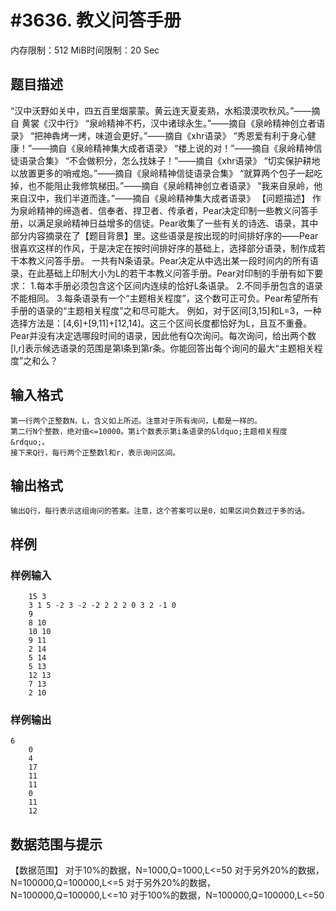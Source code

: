 # #3636. 教义问答手册

内存限制：512 MiB时间限制：20 Sec

## 题目描述

&ldquo;汉中沃野如关中，四五百里烟蒙蒙。黄云连天夏麦熟，水稻漠漠吹秋风。&rdquo;&mdash;&mdash;摘自 黄裳《汉中行》
&ldquo;泉岭精神不朽，汉中诸球永生。&rdquo;&mdash;&mdash;摘自《泉岭精神创立者语录》
&ldquo;把神犇烤一烤，味道会更好。&rdquo;&mdash;&mdash;摘自《xhr语录》
&ldquo;秀恩爱有利于身心健康！&rdquo;&mdash;&mdash;摘自《泉岭精神集大成者语录》
&ldquo;楼上说的对！&rdquo;&mdash;&mdash;摘自《泉岭精神信徒语录合集》
&ldquo;不会做积分，怎么找妹子！&rdquo;&mdash;&mdash;摘自《xhr语录》
&ldquo;切实保护耕地以放置更多的哨戒炮。&rdquo;&mdash;&mdash;摘自《泉岭精神信徒语录合集》
&ldquo;就算两个包子一起吃掉，也不能阻止我修筑梯田。&rdquo;&mdash;&mdash;摘自《泉岭精神创立者语录》
&ldquo;我来自泉岭，他来自汉中，我们半道而逢。&rdquo;&mdash;&mdash;摘自《泉岭精神集大成者语录》
【问题描述】
    作为泉岭精神的缔造者、信奉者、捍卫者、传承者，Pear决定印制一些教义问答手册，以满足泉岭精神日益增多的信徒。Pear收集了一些有关的诗选、语录，其中部分内容摘录在了【题目背景】里。这些语录是按出现的时间排好序的&mdash;&mdash;Pear很喜欢这样的作风，于是决定在按时间排好序的基础上，选择部分语录，制作成若干本教义问答手册。
    一共有N条语录。Pear决定从中选出某一段时间内的所有语录，在此基础上印制大小为L的若干本教义问答手册。Pear对印制的手册有如下要求：
    1.每本手册必须包含这个区间内连续的恰好L条语录。
    2.不同手册包含的语录不能相同。
    3.每条语录有一个&ldquo;主题相关程度&rdquo;，这个数可正可负。Pear希望所有手册的语录的&ldquo;主题相关程度&rdquo;之和尽可能大。
    例如，对于区间[3,15]和L=3，一种选择方法是：[4,6]+[9,11]+[12,14]。这三个区间长度都恰好为L，且互不重叠。
    Pear并没有决定选哪段时间的语录，因此他有Q次询问。每次询问，给出两个数[l,r]表示候选语录的范围是第l条到第r条。你能回答出每个询问的最大&ldquo;主题相关程度&rdquo;之和么？

## 输入格式

    第一行两个正整数N，L，含义如上所述。注意对于所有询问，L都是一样的。
    第二行N个整数，绝对值<=10000。第i个数表示第i条语录的&ldquo;主题相关程度&rdquo;。
    接下来Q行，每行两个正整数l和r，表示询问区间。

## 输出格式

    输出Q行，每行表示这组询问的答案。注意，这个答案可以是0，如果区间负数过于多的话。

## 样例

### 样例输入

    
        15 3
        3 1 5 -2 3 -2 -2 2 2 2 0 3 2 -1 0 
        9
        8 10
        10 10
        9 11
        2 14
        5 14
        5 13
        12 13
        7 13
        2 10
    
      
    

### 样例输出

    
    6
        0
        4
        17
        11
        11
        0
        11
        12
    
    

## 数据范围与提示

【数据范围】
    对于10%的数据，N=1000,Q=1000,L<=50
    对于另外20%的数据，N=100000,Q=100000,L<=5
    对于另外20%的数据，N=100000,Q=100000,L<=10
    对于100%的数据，N=100000,Q=100000,L<=50
